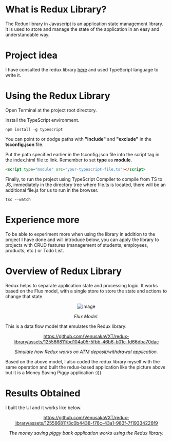 # What is Redux Library?
The Redux library in Javascript is an application state management library. It is used to store and manage the state of the application in an easy and understandable way.

# Project idea
I have consulted the redux library [here](https://github.com/reduxjs/redux) and used TypeScript language to write it.

# Using the Redux Library
Open Terminal at the project root directory.

Install the TypeScript environment.

``` 
npm install -g typescript
```

You can point to or dodge paths with **"include"** and **"exclude"** in the **tsconfig.json** file.

Put the path specified earlier in the tsconfig.json file into the script tag in the index.html file to link. Remember to set **type** as **module**.

```html
<script type="module" src="your-typescript-file.ts"></script>
```

Finally, to run the project using TypeScript Compiler to compile from TS to JS, immediately in the directory tree where file.ts is located, there will be an additional file.js for us to run in the browser.

```
tsc --watch
```

# Experience more
To be able to experiment more when using the library in addition to the project I have done and will introduce below, you can apply the library to projects with CRUD features (management of students, employees, products, etc.) or Todo List.



# Overview of Redux Library
Redux helps to separate application state and processing logic. It works based on the Flux model, with a single store to store the state and actions to change that state.

<div align="center">

![image](https://github.com/VenusakaVXT/redux-library/assets/125566811/c6750124-fc6c-4aef-aab1-c7a1270efe4a)

*Flux Model.*
</div>

This is a data flow model that emulates the Redux library:

<div align="center">

https://github.com/VenusakaVXT/redux-library/assets/125566811/bd104a05-5fbb-46b6-b01c-fd66dba70dac

*Simulate how Redux works on ATM deposit/withdrawal application.*
</div>

Based on the above model, I also coded the redux library myself with the same operation and built the redux-based application like the picture above but it is a Money Saving Piggy application :)))

# Results Obtained
I built the UI and it works like below.

<div align="center">

https://github.com/VenusakaVXT/redux-library/assets/125566811/3c0b4438-f76c-43a1-983f-7f19334226f9

*The money saving piggy bank application works using the Redux library.*
</div>

